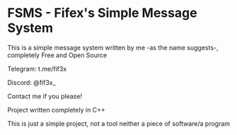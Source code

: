 # FSMS - Fifex's Simple Message System

This is a simple message system written by me -as the name suggests-, completely Free and Open Source

Telegram: t.me/fif3x

Discord: @fif3x_

Contact me if you please!

Project written completely in C++

This is just a simple project, not a tool neither a piece of software/a program

